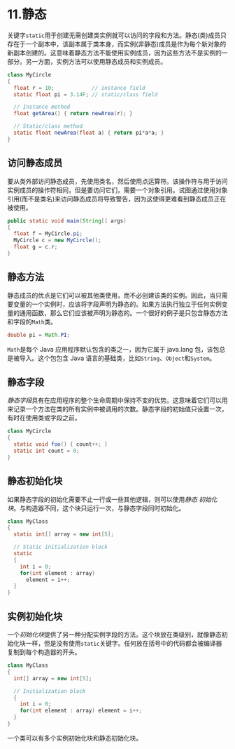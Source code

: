 # 11.静态

关键字`static`用于创建无需创建类实例就可以访问的字段和方法。静态(类)成员只存在于一个副本中，该副本属于类本身，而实例(非静态)成员是作为每个新对象的新副本创建的。这意味着静态方法不能使用实例成员，因为这些方法不是实例的一部分。另一方面，实例方法可以使用静态成员和实例成员。

```java
class MyCircle
{
  float r = 10;            // instance field
  static float pi = 3.14F; // static/class field

  // Instance method
  float getArea() { return newArea(r); }

  // Static/class method
  static float newArea(float a) { return pi*a*a; }
}

```

## 访问静态成员

要从类外部访问静态成员，先使用类名，然后使用点运算符。该操作符与用于访问实例成员的操作符相同，但是要访问它们，需要一个对象引用。试图通过使用对象引用(而不是类名)来访问静态成员将导致警告，因为这使得更难看到静态成员正在被使用。

```java
public static void main(String[] args)
{
  float f = MyCircle.pi;
  MyCircle c = new MyCircle();
  float g = c.r;
}

```

## 静态方法

静态成员的优点是它们可以被其他类使用，而不必创建该类的实例。因此，当只需要变量的一个实例时，应该将字段声明为静态的。如果方法执行独立于任何实例变量的通用函数，那么它们应该被声明为静态的。一个很好的例子是只包含静态方法和字段的`Math`类。

```java
double pi = Math.PI;

```

`Math`是每个 Java 应用程序默认包含的类之一，因为它属于 java.lang 包，该包总是被导入。这个包包含 Java 语言的基础类，比如`String`、`Object`和`System`。

## 静态字段

*静态字段*具有在应用程序的整个生命周期中保持不变的优势。这意味着它们可以用来记录一个方法在类的所有实例中被调用的次数。静态字段的初始值只设置一次，有时在使用类或字段之前。

```java
class MyCircle
{
  static void foo() { count++; }
  static int count = 0;
}

```

## 静态初始化块

如果静态字段的初始化需要不止一行或一些其他逻辑，则可以使用*静态* *初始化块*。与构造器不同，这个块只运行一次，与静态字段同时初始化。

```java
class MyClass
{
  static int[] array = new int[5];

  // Static initialization block
  static
  {
    int i = 0;
    for(int element : array)
      element = i++;
  }
}

```

## 实例初始化块

一个*初始化块*提供了另一种分配实例字段的方法。这个块放在类级别，就像静态初始化块一样，但是没有使用`static`关键字。任何放在括号中的代码都会被编译器复制到每个构造器的开头。

```java
class MyClass
{
  int[] array = new int[5];

  // Initialization block
  {
    int i = 0;
    for(int element : array) element = i++;
  }
}

```

一个类可以有多个实例初始化块和静态初始化块。